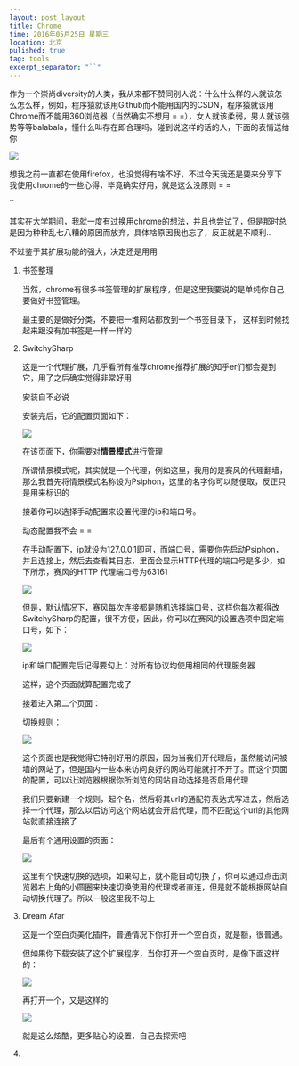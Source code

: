 ```yaml
---
layout: post_layout
title: Chrome
time: 2016年05月25日 星期三
location: 北京
pulished: true
tag: tools
excerpt_separator: "``"
---
```


作为一个崇尚diversity的人类，我从来都不赞同别人说：什么什么样的人就该怎么怎么样，例如，程序猿就该用Github而不能用国内的CSDN，程序猿就该用Chrome而不能用360浏览器（当然确实不想用 = =），女人就该柔弱，男人就该强势等等balabala，懂什么叫存在即合理吗，碰到说这样的话的人，下面的表情送给你

![]({{site.pictureurl}}15.jpg?raw=true)

想我之前一直都在使用firefox，也没觉得有啥不好，不过今天我还是要来分享下我使用chrome的一些心得，毕竟确实好用，就是这么没原则 = =

``

其实在大学期间，我就一度有过换用chrome的想法，并且也尝试了，但是那时总是因为种种乱七八糟的原因而放弃，具体啥原因我也忘了，反正就是不顺利..

不过鉴于其扩展功能的强大，决定还是用用

1. 书签整理

	当然，chrome有很多书签管理的扩展程序，但是这里我要说的是单纯你自己要做好书签管理。

	最主要的是做好分类，不要把一堆网站都放到一个书签目录下， 这样到时候找起来跟没有加书签是一样一样的

2. SwitchySharp

	这是一个代理扩展，几乎看所有推荐chrome推荐扩展的知乎er们都会提到它，用了之后确实觉得非常好用

	安装自不必说

	安装完后，它的配置页面如下：

	![]({{site.pictureurl}}16.jpg?raw=true)

	在该页面下，你需要对**情景模式**进行管理

	所谓情景模式呢，其实就是一个代理，例如这里，我用的是赛风的代理翻墙，那么我首先将情景模式名称设为Psiphon，这里的名字你可以随便取，反正只是用来标识的

	接着你可以选择手动配置来设置代理的ip和端口号。

	动态配置我不会 = =

	在手动配置下，ip就设为127.0.0.1即可，而端口号，需要你先启动Psiphon，并且连接上，然后去查看其日志，里面会显示HTTP代理的端口号是多少，如下所示，赛风的HTTP 代理端口号为63161

	![]({{site.pictureurl}}17.jpg?raw=true)

	但是，默认情况下，赛风每次连接都是随机选择端口号，这样你每次都得改SwitchySharp的配置，很不方便，因此，你可以在赛风的设置选项中固定端口号，如下：

	![]({{site.pictureurl}}18.jpg?raw=true)

	ip和端口配置完后记得要勾上：对所有协议均使用相同的代理服务器

	这样，这个页面就算配置完成了

	接着进入第二个页面：

	切换规则：

	![]({{site.pictureurl}}19.jpg?raw=true)

	这个页面也是我觉得它特别好用的原因，因为当我们开代理后，虽然能访问被墙的网站了，但是国内一些本来访问良好的网站可能就打不开了。而这个页面的配置，可以让浏览器根据你所浏览的网站自动选择是否启用代理

	我们只要新建一个规则，起个名，然后将其url的通配符表达式写进去，然后选择一个代理，那么以后访问这个网站就会开启代理，而不匹配这个url的其他网站就直接连接了

	最后有个通用设置的页面：

	![]({{site.pictureurl}}20.jpg?raw=true)
	
	这里有个快速切换的选项，如果勾上，就不能自动切换了，你可以通过点击浏览器右上角的小圆圈来快速切换使用的代理或者直连，但是就不能根据网站自动切换代理了。所以一般这里我不勾上

3. Dream Afar
	
	这是一个空白页美化插件，普通情况下你打开一个空白页，就是额，很普通。

	但如果你下载安装了这个扩展程序，当你打开一个空白页时，是像下面这样的：

	![]({{site.pictureurl}}21.jpg?raw=true)

	再打开一个，又是这样的

	![]({{site.pictureurl}}22.jpg?raw=true)

	就是这么炫酷，更多贴心的设置，自己去探索吧
4. 

